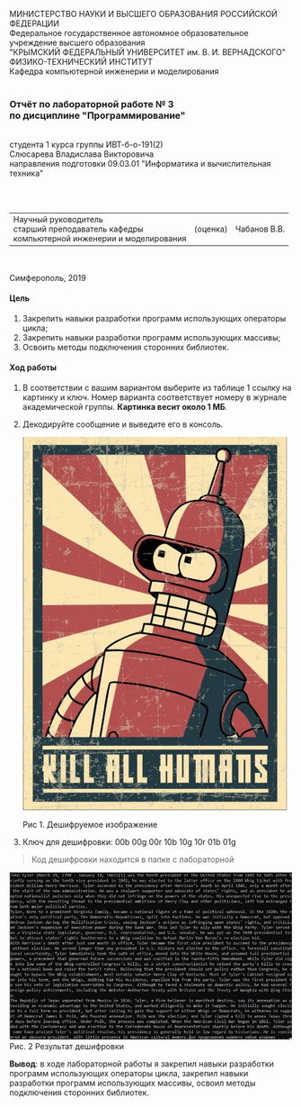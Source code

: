 
МИНИСТЕРСТВО НАУКИ  И ВЫСШЕГО ОБРАЗОВАНИЯ РОССИЙСКОЙ ФЕДЕРАЦИИ  
Федеральное государственное автономное образовательное учреждение высшего образования  
"КРЫМСКИЙ ФЕДЕРАЛЬНЫЙ УНИВЕРСИТЕТ им. В. И. ВЕРНАДСКОГО"  
ФИЗИКО-ТЕХНИЧЕСКИЙ ИНСТИТУТ  
Кафедра компьютерной инженерии и моделирования
<br/><br/>
### Отчёт по лабораторной работе № 3<br/> по дисциплине "Программирование"
<br/>
​
студента 1 курса группы ИВТ-б-о-191(2)  
<br/>Слюсарева Владислава Викторовича  
<br/>направления подготовки 09.03.01 "Информатика и вычислительная техника" 

<br/><br/>
<table>
<tr><td>Научный руководитель<br/> старший преподаватель кафедры<br/> компьютерной инженерии и моделирования</td>
<td>(оценка)</td>
<td>Чабанов В.В.</td>
</tr>
</table>
<br/><br/>
​
Симферополь, 2019

#### Цель
1. Закрепить навыки разработки программ использующих операторы цикла;
2. Закрепить навыки разработки программ использующих массивы;
3. Освоить методы подключения сторонних библиотек.

#### Ход работы

1. В соответствии с вашим вариантом выберите из таблице 1 ссылку на картинку и ключ. Номер варианта соответствует номеру в журнале академической группы. **Картинка весит около 1 МБ**.

2. Декодируйте сообщение и выведите его в консоль.
   
    ![](Scrins/1.PNG)
                    
  
    Рис 1. Дешифруемое изображение
  
3. Ключ для дешифровки: 00b 00g 00r 10b 10g 10r 01b 01g


>Код дешифровки находится в папке с лабораторной


![](Scrins/2.PNG)
 Рис. 2 Результат дешифровки

**Вывод**: в ходе лабораторной работы я закрепил навыки разработки программ использующих операторы цикла, закрепил навыки разработки программ использующих массивы, освоил методы подключения сторонних библиотек.
